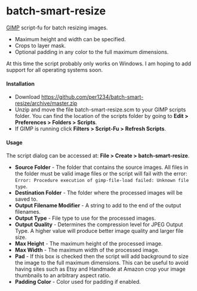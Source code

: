 batch-smart-resize
==========
[GIMP](http://gimp.org) script-fu for batch resizing images.
- Maximum height and width can be specified.
- Crops to layer mask.
- Optional padding in any color to the full maximum dimensions.

At this time the script probably only works on Windows. I am hoping to add support for all operating systems soon.


#### Installation
- Download https://github.com/per1234/batch-smart-resize/archive/master.zip
- Unzip and move the file batch-smart-resize.scm to your GIMP scripts folder. You can find the location of the scripts folder by going to **Edit > Preferences > Folders > Scripts**.
- If GIMP is running click **Filters > Script-Fu > Refresh Scripts**.


<a id="usage"></a>
#### Usage
The script dialog can be accessed at: **File > Create > batch-smart-resize**.
- **Source Folder** - The folder that contains the source images. All files in the folder must be valid image files or the script will fail with the error: `Error: Procedure execution of gimp-file-load failed: Unknown file type`.
- **Destination Folder** - The folder where the processed images will be saved to.
- **Output Filename Modifier** - A string to add to the end of the output filenames.
- **Output Type** - File type to use for the processed images.
- **Output Quality** - Determines the compression level for JPEG Output Type. A higher value will produce better image quality and larger file size.
- **Max Height** - The maximum height of the processed image.
- **Max Width** - The maximum width of the processed image.
- **Pad** - If this box is checked then the script will add background to size the image to the full maximum dimensions. This can be useful to avoid having sites such as Etsy and Handmade at Amazon crop your image thumbnails to an arbitrary aspect ratio.
- **Padding Color** - Color used for padding if enabled.

